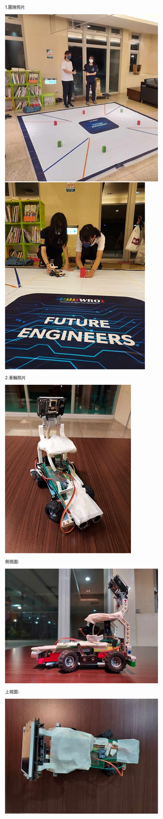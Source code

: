 1.團隊照片

![隊伍照片](隊伍照片1.jpg)
![隊伍照片](隊伍照片2.jpg)

2.車輛照片

![image](車1.jpg)

側視圖:

![image](側視車2.jpg)

上視圖:

![image](上視車1.jpg)

